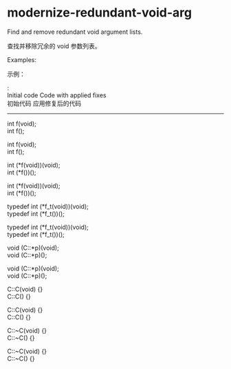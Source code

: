 # modernize-redundant-void-arg

Find and remove redundant void argument lists.

查找并移除冗余的 void 参数列表。

Examples:

示例：

:  
 Initial code Code with applied fixes  
 初始代码 应用修复后的代码

---

int f(void);  
int f();

int f(void);  
int f();

int (*f(void))(void);  
int (*f())();

int (*f(void))(void);  
int (*f())();

typedef int (*f_t(void))(void);  
typedef int (*f_t())();

typedef int (*f_t(void))(void);  
typedef int (*f_t())();

void (C::*p)(void);  
void (C::*p)();

void (C::*p)(void);  
void (C::*p)();

C::C(void) {}  
C::C() {}

C::C(void) {}  
C::C() {}

C::~C(void) {}  
C::~C() {}

C::~C(void) {}  
C::~C() {}
